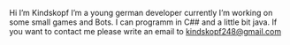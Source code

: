 Hi I’m Kindskopf I’m a young german developer currently I’m working on some small games and Bots. I can programm in C## and a little bit java.
If you want to contact me please write an email to kindskopf248@gmail.com
